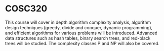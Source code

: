 # COSC320
This course will cover in depth algorithm complexity analysis, algorithm design
techniques (greedy, divide and conquer, dynamic programming), and efficient algorithms for various problems
will be introduced. Advanced data structures such as hash tables, binary search trees, and red-black trees
will be studied. The complexity classes P and NP will also be covered.
